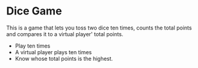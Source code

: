 
# Dice Game

This is a game that lets you toss two dice ten times, counts the total points and compares it to a virtual player' total points. 

- Play ten times
- A virtual player plays ten times
- Know whose total points is the highest.
